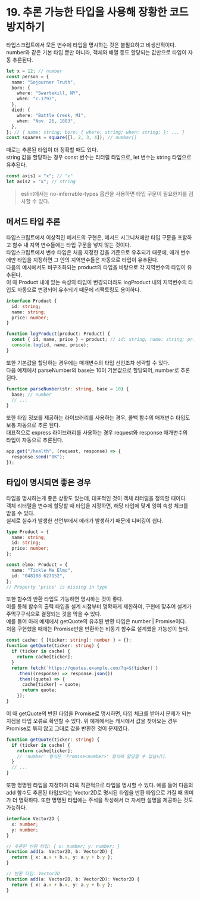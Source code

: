 # 19. 추론 가능한 타입을 사용해 장황한 코드 방지하기

타입스크립트에서 모든 변수에 타입을 명시하는 것은 불필요하고 비생산적이다.  
number와 같은 기본 타입 뿐만 아니라, 객체와 배열 등도 할당되는 값만으로 타입이 자동 추론된다.

```ts
let x = 12; // number
const person = {
  name: "Sojourner Truth",
  born: {
    where: "Swartekill, NY",
    when: "c.1797",
  },
  died: {
    where: "Battle Creek, MI",
    when: "Nov. 26, 1883",
  },
}; // { name: string; born: { where: string; when: string; }; ... }
const squares = square([l, 2, 3, 4]); // number[]
```

때로는 추론된 타입이 더 정확할 때도 있다.  
string 값을 할당하는 경우 const 변수는 리터럴 타입으로, let 변수는 string 타입으로 유추된다.

```ts
const axis1 = "x"; // "x"
let axis2 = "x"; // string
```

> eslint에서는 no-inferrable-types 옵션을 사용하면 타입 구문이 필요한지를 검사할 수 있다.

## 메서드 타입 추론

타입스크립트에서 이상적인 메서드의 구현은, 메서드 시그니처에만 타입 구문을 포함하고 함수 내 지역 변수들에는 타입 구문을 넣지 않는 것이다.  
타입스크립트에서 변수 타입은 처음 지정한 값을 기준으로 유추되기 때문에, 매개 변수에만 타입을 지정하면 그 안의 지역변수들은 자동으로 타입이 유추된다.  
다음의 예시에서도 비구조화되는 product의 타입을 바탕으로 각 지역변수의 타입이 유추된다.  
이 때 Product 내에 있는 속성의 타입이 변경되더라도 logProduct 내의 지역변수의 타입도 자동으로 변경되어 유추되기 때문에 리팩토링도 용이하다.

```ts
interface Product {
  id: string;
  name: string;
  price: number;
}

function logProduct(product: Product) {
  const { id, name, price } = product; // id: string; name: string; price: number;
  console.log(id, name, price);
}
```

또한 기본값을 할당하는 경우에는 매개변수의 타입 선언조차 생략할 수 있다.  
다음 예제에서 parseNumber의 base는 10이 기본값으로 할당되어, number로 추론된다.

```ts
function parseNumber(str: string, base = 10) {
  base; // number
  // ...
}
```

또한 타입 정보를 제공하는 라이브러리를 사용하는 경우, 콜백 함수의 매개변수 타입도 보통 자동으로 추론 된다.  
대표적으로 express 라이브러리를 사용하는 경우 request와 response 매개변수의 타입이 자동으로 추론된다.

```ts
app.get("/health", (request, response) => {
  response.send("0K");
});
```

## 타입이 명시되면 좋은 경우

타입을 명시하는게 좋은 상황도 있는데, 대표적인 것이 객체 리터럴을 정의할 때이다.  
객체 리터럴을 변수에 할당할 때 타입을 지정하면, 해당 타입에 맞게 잉여 속성 체크를 받을 수 있다.  
실제로 실수가 발생한 선언부에서 에러가 발생하기 때문에 디버깅이 쉽다.

```ts
type Product = {
  name: string;
  id: string;
  price: number;
};

const elmo: Product = {
  name: "Tickle Me Elmo",
  id: "048188 627152",
};
// Property 'price' is missing in type
```

또한 함수의 반환 타입도 가능하면 명시하는 것이 좋다.  
이를 통해 함수의 출력 타입을 설계 시점부터 명확하게 제한하여, 구현에 맞추어 설계가 주먹구구식으로 결정되는 것을 막을 수 있다.  
예를 들어 아래 예제에서 getQuote의 유추된 반환 타입은 number | Promise<any>이다.  
처음 구현했을 때에는 Promise만을 반환하는 비동기 함수로 설계했을 가능성이 높다.

```ts
const cache: { [ticker: string]: number } = {};
function getQuote(ticker: string) {
  if (ticker in cache) {
    return cache[ticker];
  }
  return fetch(`https://quotes.example.com/?q=${ticker}`)
    .then((response) => response.json())
    .then((quote) => {
      cache[ticker] = quote;
      return quote;
    });
}
```

이 때 getQuote의 반환 타입을 Promise<number>로 명시하면, 타입 체크를 받아서 문제가 되는 지점을 타입 오류로 확인할 수 있다.
위 예제에서는 캐시에서 값을 찾아오는 경우 Promise로 묶지 않고 그대로 값을 반환한 것이 문제였다.

```ts
function getQuote(ticker: string) {
  if (ticker in cache) {
    return cache[ticker];
    // 'number' 형식은 'Promise<number>' 형식에 할당할 수 없습니다.
  }
  // ...
}
```

또한 명명된 타입을 지정하여 더욱 직관적으로 타입을 명시할 수 있다.
예를 들어 다음의 add 함수도 추론된 타입보다는 Vector2D로 명시된 타입을 반환 타입으로 가질 때 의미가 더 명확하다.
또한 명명된 타입에는 주석을 작성해서 더 자세한 설명을 제공하는 것도 가능하다.

```ts
interface Vector2D {
  x: number;
  y: number;
}

// 추론된 반환 타입: { x: number; y: number; }
function add(a: Vector2D, b: Vector2D) {
  return { x: a.x + b.x, y: a.y + b.y };
}

// 반환 타입: Vector2D
function add(a: Vector2D, b: Vector2D): Vector2D {
  return { x: a.x + b.x, y: a.y + b.y };
}
```

